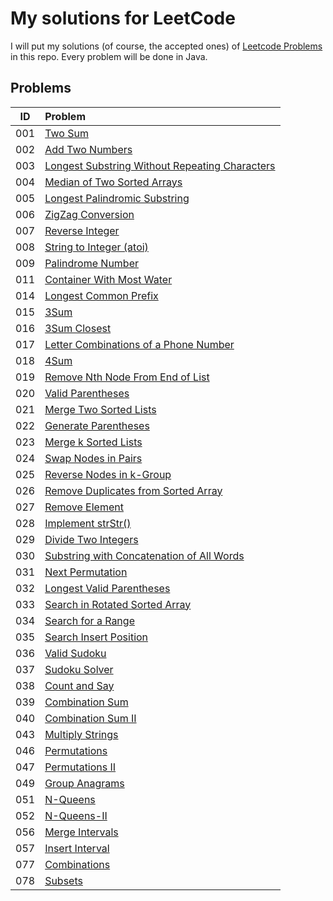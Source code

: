 # My solutions for LeetCode

I will put my solutions (of course, the accepted ones) of [Leetcode Problems](https://leetcode.com/problemset/algorithms/) in this repo. Every problem will be done in Java.

## Problems

| ID | Problem |
| --- | :--- |
| 001 | [Two Sum](https://leetcode.com/problems/two-sum/description/) |
| 002 | [Add Two Numbers](https://leetcode.com/problems/add-two-numbers/description/) |
| 003 | [Longest Substring Without Repeating Characters](https://leetcode.com/problems/longest-substring-without-repeating-characters/description/) |
| 004 | [Median of Two Sorted Arrays](https://leetcode.com/problems/median-of-two-sorted-arrays/description/) |
| 005 | [Longest Palindromic Substring](https://leetcode.com/problems/longest-palindromic-substring) |
| 006 | [ZigZag Conversion](https://leetcode.com/problems/zigzag-conversion) |
| 007 | [Reverse Integer](https://leetcode.com/problems/reverse-integer) |
| 008 | [String to Integer (atoi)](https://leetcode.com/problems/string-to-integer-atoi) |
| 009 | [Palindrome Number](https://leetcode.com/problems/palindrome-number) |
| 011 | [Container With Most Water](https://leetcode.com/problems/container-with-most-water) |
| 014 | [Longest Common Prefix](https://leetcode.com/problems/longest-common-prefix) |
| 015 | [3Sum](https://leetcode.com/problems/3sum) |
| 016 | [3Sum Closest](https://leetcode.com/problems/3sum-closest) |
| 017 | [Letter Combinations of a Phone Number](https://leetcode.com/problems/letter-combinations-of-a-phone-number) |
| 018 | [4Sum](https://leetcode.com/problems/4sum) |
| 019 | [Remove Nth Node From End of List](https://leetcode.com/problems/remove-nth-node-from-end-of-list/description/) |
| 020 | [Valid Parentheses](https://leetcode.com/problems/valid-parentheses) |
| 021 | [Merge Two Sorted Lists](https://leetcode.com/problems/merge-two-sorted-lists) |
| 022 | [Generate Parentheses](https://leetcode.com/problems/generate-parentheses) |
| 023 | [Merge k Sorted Lists](https://leetcode.com/problems/merge-k-sorted-lists) |
| 024 | [Swap Nodes in Pairs](https://leetcode.com/problems/swap-nodes-in-pairs/description/) |
| 025 | [Reverse Nodes in k-Group](https://leetcode.com/problems/reverse-nodes-in-k-group/description/) |
| 026 | [Remove Duplicates from Sorted Array](https://leetcode.com/problems/remove-duplicates-from-sorted-array/description/) |
| 027 | [Remove Element](https://leetcode.com/problems/remove-element) |
| 028 | [Implement strStr()](https://leetcode.com/problems/implement-strstr/description/) |
| 029 | [Divide Two Integers](https://leetcode.com/problems/divide-two-integers/description/) |
| 030 | [Substring with Concatenation of All Words](https://leetcode.com/problems/substring-with-concatenation-of-all-words/description/) |
| 031 | [Next Permutation](https://leetcode.com/problems/next-permutation/description/) |
| 032 | [Longest Valid Parentheses](https://leetcode.com/problems/longest-valid-parentheses/description/) |
| 033 | [Search in Rotated Sorted Array](https://leetcode.com/problems/search-in-rotated-sorted-array/description/) |
| 034 | [Search for a Range](https://leetcode.com/problems/search-for-a-range/description/) |
| 035 | [Search Insert Position](https://leetcode.com/problems/search-insert-position/description/) |
| 036 | [Valid Sudoku](https://leetcode.com/problems/valid-sudoku/description/) |
| 037 | [Sudoku Solver](https://leetcode.com/problems/sudoku-solver/description/) |
| 038 | [Count and Say](https://leetcode.com/problems/count-and-say/description/) |
| 039 | [Combination Sum](https://leetcode.com/problems/combination-sum/description/) |
| 040 | [Combination Sum II](https://leetcode.com/problems/combination-sum-ii/description/) |
| 043 | [Multiply Strings](https://leetcode.com/problems/multiply-strings/description/) |
| 046 | [Permutations](https://leetcode.com/problems/permutations/description/) |
| 047 | [Permutations II](https://leetcode.com/problems/permutations-ii/description/) |
| 049 | [Group Anagrams](https://leetcode.com/problems/group-anagrams/description/) |
| 051 | [N-Queens](https://leetcode.com/problems/n-queens/description/) |
| 052 | [N-Queens-II](https://leetcode.com/problems/n-queens-ii/description/) |
| 056 | [Merge Intervals](https://leetcode.com/problems/merge-intervals/description/) |
| 057 | [Insert Interval](https://leetcode.com/problems/insert-interval/description/) |
| 077 | [Combinations](https://leetcode.com/problems/combinations/description/) |
| 078 | [Subsets](https://leetcode.com/problems/subsets/description/) |